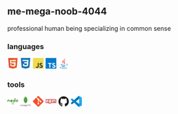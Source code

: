 ## me-mega-noob-4044

professional human being specializing in common sense

### languages

<div style="display: inline; pointer-events: none;">
  <img src="https://raw.githubusercontent.com/devicons/devicon/refs/heads/master/icons/html5/html5-original.svg" width="25" height="25" />
  <img src="https://raw.githubusercontent.com/devicons/devicon/refs/heads/master/icons/css3/css3-plain.svg" width="25" height="25" />
  <img src="https://raw.githubusercontent.com/devicons/devicon/refs/heads/master/icons/javascript/javascript-original.svg" width="25" height="25" />
  <img src="https://raw.githubusercontent.com/devicons/devicon/refs/heads/master/icons/typescript/typescript-original.svg" width="25" height="25" />
  <img src="https://raw.githubusercontent.com/devicons/devicon/refs/heads/master/icons/java/java-original.svg" width="25" height="25" />
</div>

### tools

<div style="display: inline; pointer-events: none;">
  <img src="https://raw.githubusercontent.com/devicons/devicon/refs/heads/master/icons/nodejs/nodejs-plain-wordmark.svg" width="25" height="25" />
  <img src="https://raw.githubusercontent.com/devicons/devicon/refs/heads/master/icons/mongodb/mongodb-original-wordmark.svg" width="25" height="25" />
  <img src="https://raw.githubusercontent.com/devicons/devicon/refs/heads/master/icons/git/git-original.svg" width="25" height="25" />
  <img src="https://raw.githubusercontent.com/devicons/devicon/refs/heads/master/icons/npm/npm-original-wordmark.svg" width="25" height="25" />
  <img src="https://raw.githubusercontent.com/devicons/devicon/refs/heads/master/icons/github/github-original.svg" width="25" height="25" />
  <img src="https://github.com/devicons/devicon/raw/refs/heads/master/icons/vscode/vscode-original.svg" width="25" height="25" />
</div>
